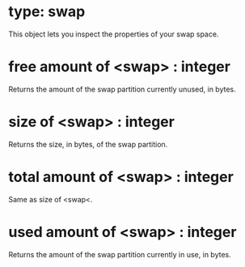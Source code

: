 # type: swap

This object lets you inspect the properties of your swap space.

# free amount of &lt;swap&gt; : integer

Returns the amount of the swap partition currently unused, in bytes.

# size of &lt;swap&gt; : integer

Returns the size, in bytes, of the swap partition.

# total amount of &lt;swap&gt; : integer

Same as size of &lt;swap&lt;.

# used amount of &lt;swap&gt; : integer

Returns the amount of the swap partition currently in use, in bytes.
